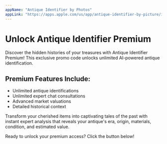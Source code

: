 ```yaml
---
appName: "Antique Identifier by Photos"
appLink: "https://apps.apple.com/us/app/antique-identifier-by-picture/id6747666867"
---
```


# Unlock Antique Identifier Premium

Discover the hidden histories of your treasures with Antique Identifier Premium! This exclusive promo code unlocks unlimited AI-powered antique identification.

## Premium Features Include:
- Unlimited antique identifications
- Unlimited expert chat consultations
- Advanced market valuations
- Detailed historical context

Transform your cherished items into captivating tales of the past with instant expert analysis that reveals your antique's era, origin, materials, condition, and estimated value.

Ready to unlock your premium access? Click the button below!